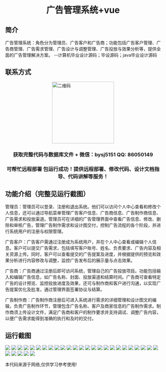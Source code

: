 <p><h1 align="center">广告管理系统+vue</h1></p>

## 简介
广告管理系统：角色分为管理员、广告客户和广告商；功能包括广告客户管理、广告商管理、广告需求管理、广告设计与调整管理、广告投放与效果分析等，提供全面的广告管理解决方案。    --计算机毕业设计源码；毕设源码；java毕业设计源码


## 联系方式
<img src="https://bs-1329754181.cos.ap-shanghai.myqcloud.com/wx.jpg" alt="二维码" style="display: block; margin: 0 auto;" width="200px">
<p><h3 align="center">获取完整代码与数据库文件 + 微信：bysj5151 QQ: 86050149</h3></p>
<p><h3 align="center">可帮忙远程部署 包运行成功！提供远程部署、修改代码、设计文档指导、代码讲解等服务！</h3></p>

## 功能介绍（完整见运行截图）
管理员：管理员可以登录、注册和退出系统。他们可以访问个人中心查看和修改个人信息，还可以通过导航菜单管理广告客户信息、广告商信息、广告制作商信息、广告需求和投放渠道。管理员可在详细的广告管理界面中查看广告信息、修改、删除和审核广告，管理广告制作需求和设计图交付，控制广告流程的各个阶段，并进行系统用户的注册与权限管理。

广告客户：广告客户需通过注册成为系统用户，并在个人中心查看或编辑个人信息。客户可以提交广告需求，包括填写客户账号、姓名、负责要求、广告内容及相关资源上传。同时，客户可以查看提交的广告提案及进度，并根据提供的预览和效果分析进行内容修改与调整，监控广告发布后的展示量与点击效果。

广告商：广告商通过注册后即可访问系统，管理自己的广告投放项目。功能包括输入和编辑广告信息，如广告名称、封面、投放渠道和结算时间。广告商可查看特定广告的设计预览、监控投放进度及效果，还可与制作商和客户进行沟通，以实现广告提案优化及批准，通过管理界面签署协议与结算。

广告制作商：广告制作商注册后可进入系统进行需求的详细管理和设计图文的编辑，负责广告制作环节，管理包含广告名称、客户及商家信息的广告制作需求。制作商须上传设计文件，满足广告商和客户的制作要求并支持调试、调整广告内容，以便广告需求能得到准确的执行和及时的交付。


## 运行截图
![](https://bs-1329754181.cos.ap-shanghai.myqcloud.com/ssm/AdManagementSystem/img/001.jpg)
![](https://bs-1329754181.cos.ap-shanghai.myqcloud.com/ssm/AdManagementSystem/img/002.jpg)
![](https://bs-1329754181.cos.ap-shanghai.myqcloud.com/ssm/AdManagementSystem/img/003.jpg)
![](https://bs-1329754181.cos.ap-shanghai.myqcloud.com/ssm/AdManagementSystem/img/004.jpg)
![](https://bs-1329754181.cos.ap-shanghai.myqcloud.com/ssm/AdManagementSystem/img/005.jpg)
![](https://bs-1329754181.cos.ap-shanghai.myqcloud.com/ssm/AdManagementSystem/img/006.jpg)
![](https://bs-1329754181.cos.ap-shanghai.myqcloud.com/ssm/AdManagementSystem/img/007.jpg)
![](https://bs-1329754181.cos.ap-shanghai.myqcloud.com/ssm/AdManagementSystem/img/008.jpg)
![](https://bs-1329754181.cos.ap-shanghai.myqcloud.com/ssm/AdManagementSystem/img/009.jpg)
![](https://bs-1329754181.cos.ap-shanghai.myqcloud.com/ssm/AdManagementSystem/img/010.jpg)
![](https://bs-1329754181.cos.ap-shanghai.myqcloud.com/ssm/AdManagementSystem/img/011.jpg)
![](https://bs-1329754181.cos.ap-shanghai.myqcloud.com/ssm/AdManagementSystem/img/012.jpg)
![](https://bs-1329754181.cos.ap-shanghai.myqcloud.com/ssm/AdManagementSystem/img/013.jpg)
![](https://bs-1329754181.cos.ap-shanghai.myqcloud.com/ssm/AdManagementSystem/img/014.jpg)
![](https://bs-1329754181.cos.ap-shanghai.myqcloud.com/ssm/AdManagementSystem/img/015.jpg)
![](https://bs-1329754181.cos.ap-shanghai.myqcloud.com/ssm/AdManagementSystem/img/016.jpg)
![](https://bs-1329754181.cos.ap-shanghai.myqcloud.com/ssm/AdManagementSystem/img/017.jpg)
![](https://bs-1329754181.cos.ap-shanghai.myqcloud.com/ssm/AdManagementSystem/img/018.jpg)
![](https://bs-1329754181.cos.ap-shanghai.myqcloud.com/ssm/AdManagementSystem/img/019.jpg)
![](https://bs-1329754181.cos.ap-shanghai.myqcloud.com/ssm/AdManagementSystem/img/020.jpg)
![](https://bs-1329754181.cos.ap-shanghai.myqcloud.com/ssm/AdManagementSystem/img/021.jpg)
![](https://bs-1329754181.cos.ap-shanghai.myqcloud.com/ssm/AdManagementSystem/img/022.jpg)
![](https://bs-1329754181.cos.ap-shanghai.myqcloud.com/ssm/AdManagementSystem/img/023.jpg)
![](https://bs-1329754181.cos.ap-shanghai.myqcloud.com/ssm/AdManagementSystem/img/024.jpg)
![](https://bs-1329754181.cos.ap-shanghai.myqcloud.com/ssm/AdManagementSystem/img/025.jpg)
![](https://bs-1329754181.cos.ap-shanghai.myqcloud.com/ssm/AdManagementSystem/img/026.jpg)
![](https://bs-1329754181.cos.ap-shanghai.myqcloud.com/ssm/AdManagementSystem/img/027.jpg)
![](https://bs-1329754181.cos.ap-shanghai.myqcloud.com/ssm/AdManagementSystem/img/028.jpg)
![](https://bs-1329754181.cos.ap-shanghai.myqcloud.com/ssm/AdManagementSystem/img/029.jpg)
![](https://bs-1329754181.cos.ap-shanghai.myqcloud.com/ssm/AdManagementSystem/img/030.jpg)

<p>本代码来源于网络,仅供学习参考使用!</p>
